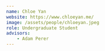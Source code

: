 ```yaml
---
name: Chloe Yan
website: https://www.chloeyan.me/
image: /assets/people/chloeyan.jpeg
role: Undergraduate Student
advisors:
    - Adam Perer
---
```

